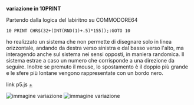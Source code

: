 **variazione in 10PRINT**

Partendo dalla logica del labiritno su COMMODORE64  

`10 PRINT CHR$(32+(INT(RND(1)+.5)*155));:GOTO 10` 

ho realizzato un sistema che non permette di disegnare solo in linea orizzontale, andando da destra verso sinistra e dal basso verso l'alto, ma interagendo anche sul sistema nei sensi opposti, in maniera randomica.
Il sistema estrae a caso un numero che corrisponde a una direzione da seguire. Inoltre se premuto il mouse, lo spostamento è il doppio più grande e le sfere più lontane vengono rappresentate con un bordo nero.


link p5.js [+](https://editor.p5js.org/peterbaru/full/apm6Jst7K)


![immagine variazione](https://raw.githubusercontent.com/peterbaru/archive/master/peterbaru/Variazioni10PRINT/variazione2/img/img1.png)
![immagine variazione](https://raw.githubusercontent.com/peterbaru/archive/master/peterbaru/Variazioni10PRINT/variazione2/img/img2.png)
